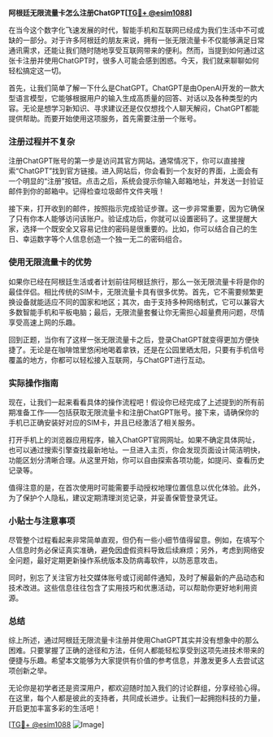 **阿根廷无限流量卡怎么注册ChatGPT[[TG💪+ @esim1088](https://t.me/s/esim1088)]**

在当今这个数字化飞速发展的时代，智能手机和互联网已经成为我们生活中不可或缺的一部分。对于许多阿根廷的朋友来说，拥有一张无限流量卡不仅能够满足日常通讯需求，还能让我们随时随地享受互联网带来的便利。然而，当提到如何通过这张卡注册并使用ChatGPT时，很多人可能会感到困惑。今天，我们就来聊聊如何轻松搞定这一切。

首先，让我们简单了解一下什么是ChatGPT。ChatGPT是由OpenAI开发的一款大型语言模型，它能够根据用户的输入生成高质量的回答、对话以及各种类型的内容。无论是想学习新知识、寻求建议还是仅仅想找个人聊天解闷，ChatGPT都能提供帮助。而要开始使用这项服务，首先需要注册一个账号。

### 注册过程并不复杂

注册ChatGPT账号的第一步是访问其官方网站。通常情况下，你可以直接搜索“ChatGPT”找到官方链接。进入网站后，你会看到一个友好的界面，上面会有一个明显的“注册”按钮。点击之后，系统会提示你输入邮箱地址，并发送一封验证邮件到你的邮箱中。记得检查垃圾邮件文件夹哦！

接下来，打开收到的邮件，按照指示完成验证步骤。这一步非常重要，因为它确保了只有你本人能够访问该账户。验证成功后，你就可以设置密码了。这里提醒大家，选择一个既安全又容易记住的密码是很重要的。比如，你可以结合自己的生日、幸运数字等个人信息创造一个独一无二的密码组合。

### 使用无限流量卡的优势

如果你已经在阿根廷生活或者计划前往阿根廷旅行，那么一张无限流量卡将是你的最佳伴侣。相比传统的SIM卡，无限流量卡具有很多优势。首先，它不需要频繁更换设备就能适应不同的国家和地区；其次，由于支持多种网络制式，它可以兼容大多数智能手机和平板电脑；最后，无限流量套餐让你无需担心超量费用问题，尽情享受高速上网的乐趣。

回到正题，当你有了这样一张无限流量卡之后，登录ChatGPT就变得更加方便快捷了。无论是在咖啡馆里悠闲地喝着拿铁，还是在公园里晒太阳，只要有手机信号覆盖的地方，你都可以轻松接入互联网，与ChatGPT进行互动。

### 实际操作指南

现在，让我们一起来看看具体的操作流程吧！假设你已经完成了上述提到的所有前期准备工作——包括获取无限流量卡和注册ChatGPT账号。接下来，请确保你的手机已正确安装好对应的SIM卡，并且已经激活了相关服务。

打开手机上的浏览器应用程序，输入ChatGPT官网网址。如果不确定具体网址，也可以通过搜索引擎查找最新地址。一旦进入主页，你会发现页面设计简洁明快，功能区划分清晰合理。从这里开始，你可以自由探索各项功能，如提问、查看历史记录等。

值得注意的是，在首次使用时可能需要手动授权地理位置信息以优化体验。此外，为了保护个人隐私，建议定期清理浏览记录，并妥善保管登录凭证。

### 小贴士与注意事项

尽管整个过程看起来非常简单直观，但仍有一些小细节值得留意。例如，在填写个人信息时务必保证真实准确，避免因虚假资料导致后续麻烦；另外，考虑到网络安全问题，最好定期更新操作系统版本及防病毒软件，以防恶意攻击。

同时，别忘了关注官方社交媒体账号或订阅邮件通知，及时了解最新的产品动态和技术改进。这些信息往往包含了实用技巧和优惠活动，可以帮助你更好地利用资源。

### 总结

综上所述，通过阿根廷无限流量卡注册并使用ChatGPT其实并没有想象中的那么困难。只要掌握了正确的途径和方法，任何人都能轻松享受到这项先进技术带来的便捷与乐趣。希望本文能够为大家提供有价值的参考信息，并激发更多人去尝试这项创新之举。

无论你是初学者还是资深用户，都欢迎随时加入我们的讨论群组，分享经验心得。在这里，每个人都是彼此的支持者，共同成长进步。让我们一起拥抱科技的力量，开启更加丰富多彩的生活吧！

[[TG💪+ @esim1088](https://t.me/s/esim1088) ![Image](https://i.postimg.cc/4NQfJmqS/Snipaste-2025-05-13-00-14-12.png)]